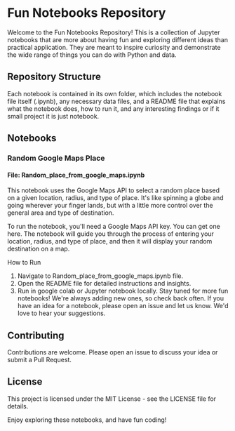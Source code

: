 # Fun Notebooks Repository
Welcome to the Fun Notebooks Repository! This is a collection of Jupyter notebooks that are more about having fun and exploring different ideas than practical application. They are meant to inspire curiosity and demonstrate the wide range of things you can do with Python and data.

## Repository Structure
Each notebook is contained in its own folder, which includes the notebook file itself (.ipynb), any necessary data files, and a README file that explains what the notebook does, how to run it, and any interesting findings or if it small project it is just notebook.

## Notebooks
### Random Google Maps Place
#### File: Random_place_from_google_maps.ipynb

This notebook uses the Google Maps API to select a random place based on a given location, radius, and type of place. It's like spinning a globe and going wherever your finger lands, but with a little more control over the general area and type of destination.

To run the notebook, you'll need a Google Maps API key. You can get one here. The notebook will guide you through the process of entering your location, radius, and type of place, and then it will display your random destination on a map.

How to Run
1. Navigate to Random_place_from_google_maps.ipynb file.
2. Open the README file for detailed instructions and insights.
3. Run in google colab or Jupyter notebook locally.
Stay tuned for more fun notebooks! We're always adding new ones, so check back often. If you have an idea for a notebook, please open an issue and let us know. We'd love to hear your suggestions.

## Contributing
Contributions are welcome. Please open an issue to discuss your idea or submit a Pull Request.

## License
This project is licensed under the MIT License - see the LICENSE file for details.

Enjoy exploring these notebooks, and have fun coding!
